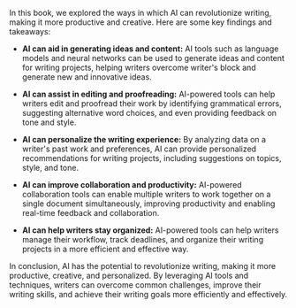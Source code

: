 
In this book, we explored the ways in which AI can revolutionize writing, making it more productive and creative. Here are some key findings and takeaways:

* **AI can aid in generating ideas and content:** AI tools such as language models and neural networks can be used to generate ideas and content for writing projects, helping writers overcome writer's block and generate new and innovative ideas.

* **AI can assist in editing and proofreading:** AI-powered tools can help writers edit and proofread their work by identifying grammatical errors, suggesting alternative word choices, and even providing feedback on tone and style.

* **AI can personalize the writing experience:** By analyzing data on a writer's past work and preferences, AI can provide personalized recommendations for writing projects, including suggestions on topics, style, and tone.

* **AI can improve collaboration and productivity:** AI-powered collaboration tools can enable multiple writers to work together on a single document simultaneously, improving productivity and enabling real-time feedback and collaboration.

* **AI can help writers stay organized:** AI-powered tools can help writers manage their workflow, track deadlines, and organize their writing projects in a more efficient and effective way.

In conclusion, AI has the potential to revolutionize writing, making it more productive, creative, and personalized. By leveraging AI tools and techniques, writers can overcome common challenges, improve their writing skills, and achieve their writing goals more efficiently and effectively.

